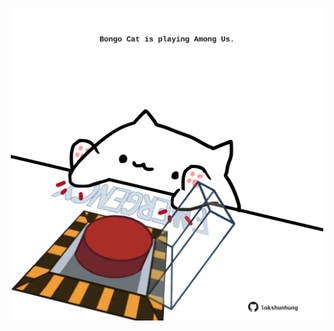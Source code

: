 <!-- built at 29/09/2021, 03:02:11 UTC -->
<p align="center">
  <img width="500" height="500" src="./ReadmeImage.svg">
</p>
